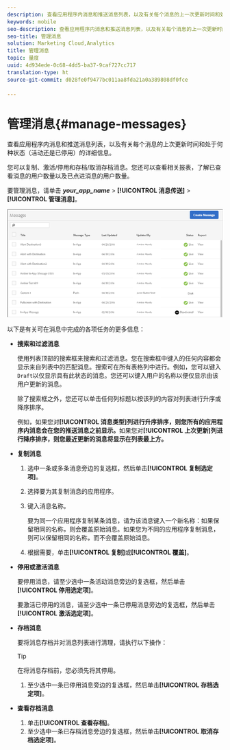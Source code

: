 ```yaml
---
description: 查看应用程序内消息和推送消息列表，以及有关每个消息的上一次更新时间和处于何种状态（实时或已停用）的详细信息。
keywords: mobile
seo-description: 查看应用程序内消息和推送消息列表，以及有关每个消息的上一次更新时间和处于何种状态（实时或已停用）的详细信息。
seo-title: 管理消息
solution: Marketing Cloud,Analytics
title: 管理消息
topic: 量度
uuid: 4d934ede-0c68-4dd5-ba37-9caf727cc717
translation-type: ht
source-git-commit: d028fe0f9477bc011aa8fda21a0a389808df0fce

---
```



# 管理消息{#manage-messages}

查看应用程序内消息和推送消息列表，以及有关每个消息的上次更新时间和处于何种状态（活动还是已停用）的详细信息。

您可以复制、激活/停用和存档/取消存档消息。您还可以查看相关报表，了解已查看消息的用户数量以及已点进消息的用户数量。

要管理消息，请单击 ***your_app_name*** &gt; **[!UICONTROL 消息传送]** &gt; **[!UICONTROL 管理消息]**。

![](assets/manage_messages.png)

以下是有关可在消息中完成的各项任务的更多信息：

* **搜索和过滤消息**

   使用列表顶部的搜索框来搜索和过滤消息。您在搜索框中键入的任何内容都会显示来自列表中的匹配消息。搜索可在所有表格列中进行。例如，您可以键入`Draft`以仅显示具有此状态的消息。您还可以键入用户的名称以便仅显示由该用户更新的消息。

   除了搜索框之外，您还可以单击任何列标题以按该列的内容对列表进行升序或降序排序。

   例如，如果您对&#x200B;**[!UICONTROL 消息类型]列进行升序排序，则您所有的应用程序内消息会在您的推送消息之前显示。**&#x200B;如果您对&#x200B;**[!UICONTROL 上次更新]列进行降序排序，则您最近更新的消息将显示在列表最上方。**

* **复制消息**

   1. 选中一条或多条消息旁边的复选框，然后单击&#x200B;**[!UICONTROL 复制选定项]**。
   1. 选择要为其复制消息的应用程序。
   1. 键入消息名称。

      要为同一个应用程序复制某条消息，请为该消息键入一个新名称：如果保留相同的名称，则会覆盖原始消息。如果您为不同的应用程序复制消息，则可以保留相同的名称，而不会覆盖原始消息。

   1. 根据需要，单击&#x200B;**[!UICONTROL 复制]**&#x200B;或&#x200B;**[!UICONTROL 覆盖]**。

* **停用或激活消息**

   要停用消息，请至少选中一条活动消息旁边的复选框，然后单击&#x200B;**[!UICONTROL 停用选定项]**。

   要激活已停用的消息，请至少选中一条已停用消息旁边的复选框，然后单击&#x200B;**[!UICONTROL 激活选定项]**。

* **存档消息**

   要将消息存档并对消息列表进行清理，请执行以下操作：

   >[!TIP]
   >
   >在将消息存档前，您必须先将其停用。

   1. 至少选中一条已停用消息旁边的复选框，然后单击&#x200B;**[!UICONTROL 存档选定项]**。

* **查看存档消息**

   1. 单击&#x200B;**[!UICONTROL 查看存档]**。
   1. 至少选中一条已存档消息旁边的复选框，然后单击&#x200B;**[!UICONTROL 取消存档选定项]**。

